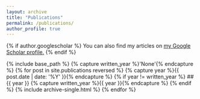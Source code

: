 ```yaml
---
layout: archive
title: "Publications"
permalink: /publications/
author_profile: true
---
```


{% if author.googlescholar %}
  You can also find my articles on <u><a href="{{author.googlescholar}}">my Google Scholar profile</a>.</u>
{% endif %}

{% include base_path %}
{% capture written_year %}'None'{% endcapture %}
{% for post in site.publications reversed %}
{% capture year %}{{ post.date | date: '%Y' }}{% endcapture %}
  {% if year != written_year %}
    ## {{ year }}
    {% capture written_year %}{{ year }}{% endcapture %}
  {% endif %}
  {% include archive-single.html %}
{% endfor %}
